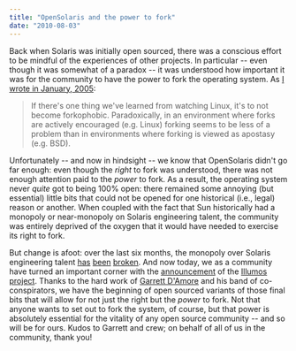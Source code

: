```yaml
---
title: "OpenSolaris and the power to fork"
date: "2010-08-03"
---
```


Back when Solaris was initially open sourced, there was a conscious effort to be mindful of the experiences of other projects. In particular -- even though it was somewhat of a paradox -- it was understood how important it was for the community to have the power to fork the operating system. As [I wrote in January, 2005](http://mail.opensolaris.org/pipermail/opensolaris-discuss/2005-January/001500.html):

> If there's one thing we've learned from watching Linux, it's to not become forkophobic. Paradoxically, in an environment where forks are actively encouraged (e.g. Linux) forking seems to be less of a problem than in environments where forking is viewed as apostasy (e.g. BSD).

Unfortunately -- and now in hindsight -- we know that OpenSolaris didn't go far enough: even though the _right_ to fork was understood, there was not enough attention paid to the _power_ to fork. As a result, the operating system never _quite_ got to being 100% open: there remained some annoying (but essential) little bits that could not be opened for one historical (i.e., legal) reason or another. When coupled with the fact that Sun historically had a monopoly or near-monopoly on Solaris engineering talent, the community was entirely deprived of the oxygen that it would have needed to exercise its right to fork.

But change is afoot: over the last six months, the monopoly over Solaris engineering talent [has](http://blogs.sun.com/sch/entry/penultimate) [been](http://sunaytripathi.wordpress.com/2010/04/02/its-not-a-goodbye-leaving-oracle-but-not-solaris/) [broken](http://dtrace.org/blogs/bmc/2010/07/25/good-bye-sun/). And now today, we as a community have turned an important corner with the [announcement](http://www.illumos.org/attachments/download/3/illumos.pdf) of the [Illumos project](http://illumos.org/). Thanks to the hard work of [Garrett D'Amore](http://gdamore.blogspot.com/) and his band of co-conspirators, we have the beginning of open sourced variants of those final bits that will allow for not just the right but the _power_ to fork. Not that anyone wants to set out to fork the system, of course, but that power is absolutely essential for the vitality of any open source community -- and so will be for ours. Kudos to Garrett and crew; on behalf of all of us in the community, thank you!
